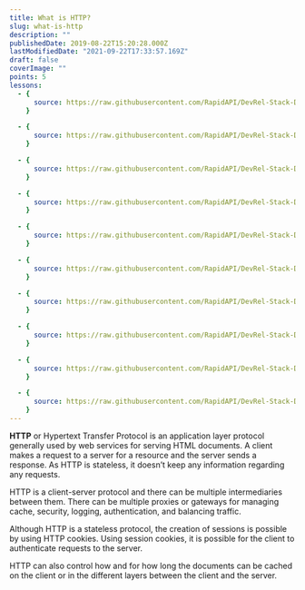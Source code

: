 ```yaml
---
title: What is HTTP?
slug: what-is-http
description: ""
publishedDate: 2019-08-22T15:20:28.000Z
lastModifiedDate: "2021-09-22T17:33:57.169Z"
draft: false
coverImage: ""
points: 5
lessons:
  - {
      source: https://raw.githubusercontent.com/RapidAPI/DevRel-Stack-Data/dev/learn/courses/learn-rest-apis/modules/http-methods/lessons/2021-09-22-different-methods-of-http.md,
    }

  - {
      source: https://raw.githubusercontent.com/RapidAPI/DevRel-Stack-Data/dev/learn/courses/learn-rest-apis/modules/http-methods/lessons/2021-09-22-get-request.md,
    }

  - {
      source: https://raw.githubusercontent.com/RapidAPI/DevRel-Stack-Data/dev/learn/courses/learn-rest-apis/modules/http-methods/lessons/2021-09-22-post-request.md,
    }

  - {
      source: https://raw.githubusercontent.com/RapidAPI/DevRel-Stack-Data/dev/learn/courses/learn-rest-apis/modules/http-methods/lessons/2021-09-22-patch-request.md,
    }

  - {
      source: https://raw.githubusercontent.com/RapidAPI/DevRel-Stack-Data/dev/learn/courses/learn-rest-apis/modules/http-methods/lessons/2021-09-22-put-request.md,
    }

  - {
      source: https://raw.githubusercontent.com/RapidAPI/DevRel-Stack-Data/dev/learn/courses/learn-rest-apis/modules/http-methods/lessons/2021-09-22-delete-request.md,
    }

  - {
      source: https://raw.githubusercontent.com/RapidAPI/DevRel-Stack-Data/dev/learn/courses/learn-rest-apis/modules/http-methods/lessons/2021-09-22-head-request.md,
    }

  - {
      source: https://raw.githubusercontent.com/RapidAPI/DevRel-Stack-Data/dev/learn/courses/learn-rest-apis/modules/http-methods/lessons/2021-09-22-connect-request.md,
    }

  - {
      source: https://raw.githubusercontent.com/RapidAPI/DevRel-Stack-Data/dev/learn/courses/learn-rest-apis/modules/http-methods/lessons/2021-09-22-options-request.md,
    }

  - {
      source: https://raw.githubusercontent.com/RapidAPI/DevRel-Stack-Data/dev/learn/courses/learn-rest-apis/modules/http-methods/lessons/2021-09-22-trace-request.md,
    }
---
```


**HTTP** or Hypertext Transfer Protocol is an application layer protocol generally used by web services for serving HTML documents. A client makes a request to a server for a resource and the server sends a response. As HTTP is stateless, it doesn’t keep any information regarding any requests.

HTTP is a client-server protocol and there can be multiple intermediaries between them. There can be multiple proxies or gateways for managing cache, security, logging, authentication, and balancing traffic.

Although HTTP is a stateless protocol, the creation of sessions is possible by using HTTP cookies. Using session cookies, it is possible for the client to authenticate requests to the server.

HTTP can also control how and for how long the documents can be cached on the client or in the different layers between the client and the server.

